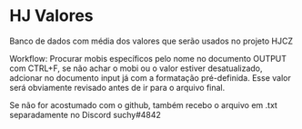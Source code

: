 # HJ Valores
Banco de dados com média dos valores que serão usados no projeto HJCZ

Workflow: Procurar mobis específicos pelo nome no documento OUTPUT com CTRL+F, se não achar o mobi ou o valor estiver desatualizado, adcionar no documento input já com a formatação pré-definida. Esse valor será obviamente revisado antes de ir para o arquivo final.

Se não for acostumado com o github, também recebo o arquivo em .txt separadamente no Discord suchy#4842
